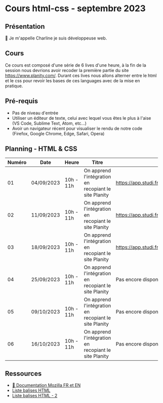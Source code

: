 # Cours html-css - septembre 2023

## Présentation

👋 Je m'appelle Charline je suis développeuse web.

## Cours

Ce cours est composé d'une série de 6 lives d'une heure, à la fin de la session nous devrions avoir recoder la première partie du site https://www.planity.com/.
Durant ces lives nous allons alterner entre le html et le css pour revoir les bases de ces languages avec de la mise en pratique.

## Pré-requis

- Pas de niveau d'entrée
- Utiliser un éditeur de texte, celui avec lequel vous êtes le plus à l'aise (VS Code, Sublime Text, Atom, etc...)
- Avoir un navigateur récent pour visualiser le rendu de notre code (Firefox, Google Chrome, Edge, Safari, Opera)

## Planning - HTML & CSS

| Numéro | Date       | Heure     | Titre                                                 | Replay                                      |
| ------ | ---------- | --------- | ----------------------------------------------------- | ------------------------------------------- |
| 01     | 04/09/2023 | 10h - 11h | On apprend l'intégration en recopiant le site Planity | https://app.studi.fr/v3/events/57762/replay |
| 02     | 11/09/2023 | 10h - 11h | On apprend l'intégration en recopiant le site Planity | https://app.studi.fr/v3/events/57763/replay |
| 03     | 18/09/2023 | 10h - 11h | On apprend l'intégration en recopiant le site Planity | https://app.studi.fr/v3/events/57764/replay |
| 04     | 25/09/2023 | 10h - 11h | On apprend l'intégration en recopiant le site Planity | Pas encore disponible                       |
| 05     | 09/10/2023 | 10h - 11h | On apprend l'intégration en recopiant le site Planity | Pas encore disponible                       |
| 06     | 16/10/2023 | 10h - 11h | On apprend l'intégration en recopiant le site Planity | Pas encore disponible                       |

## Ressources

- [📖 Documentation Mozilla FR et EN](https://developer.mozilla.org/fr/docs/Web/HTML)
- [Liste balises HTML](https://www.w3schools.com/tags/default.asp)
- [Liste balises HTML - 2](https://jaetheme.com/balises-html5/)
